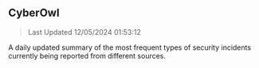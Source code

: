 ## CyberOwl 
> Last Updated 12/05/2024 01:53:12 


A daily updated summary of the most frequent types of security incidents currently being reported from different sources.

